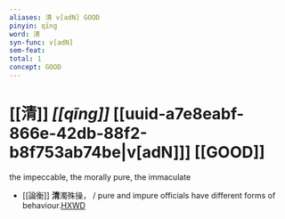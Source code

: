 ```yaml
---
aliases: 清 v[adN] GOOD
pinyin: qīng
word: 清
syn-func: v[adN]
sem-feat: 
total: 1
concept: GOOD 
---
```

# [[清]] *[[qīng]]*  [[uuid-a7e8eabf-866e-42db-88f2-b8f753ab74be|v[adN]]] [[GOOD]]
the impeccable, the morally pure, the immaculate
 - [[論衡]] **清**濁殊操， / pure and impure officials have different forms of behaviour.[HXWD](https://hxwd.org/textview.html?location=KR3j0080_tls_002-4a.32)